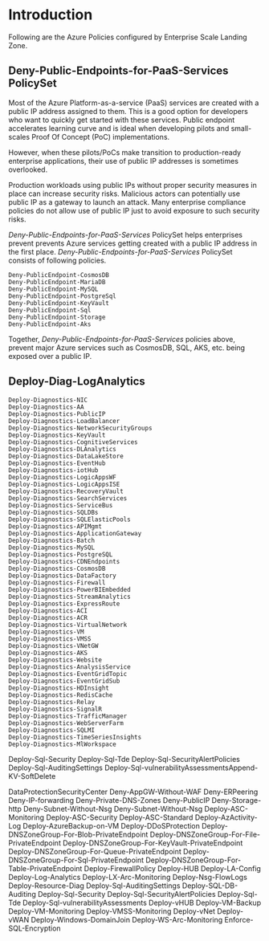 # Introduction

Following are the Azure Policies configured by Enterprise Scale Landing Zone.

## Deny-Public-Endpoints-for-PaaS-Services PolicySet

Most of the Azure Platform-as-a-service (PaaS) services are created with a public IP address assigned to them. This is a good option for developers who want to quickly get started with these services. Public endpoint accelerates learning curve and is ideal when developing pilots and small-scales Proof Of Concept (PoC) implementations.

However, when these pilots/PoCs make transition to production-ready enterprise applications, their use of public IP addresses is sometimes overlooked.

Production workloads using public IPs without proper security measures in place can increase security risks. Malicious actors can potentially use public IP as a gateway to launch an attack. Many enterprise compliance policies do not allow use of public IP just to avoid exposure to such security risks.

*Deny-Public-Endpoints-for-PaaS-Services* PolicySet helps enterprises prevent prevents Azure services getting created with a public IP address in the first place. *Deny-Public-Endpoints-for-PaaS-Services* PolicySet consists of following policies.

    Deny-PublicEndpoint-CosmosDB
    Deny-PublicEndpoint-MariaDB
    Deny-PublicEndpoint-MySQL
    Deny-PublicEndpoint-PostgreSql
    Deny-PublicEndpoint-KeyVault
    Deny-PublicEndpoint-Sql
    Deny-PublicEndpoint-Storage
    Deny-PublicEndpoint-Aks

Together, *Deny-Public-Endpoints-for-PaaS-Services* policies above, prevent major Azure services such as CosmosDB, SQL, AKS, etc. being exposed over a public IP.

## Deploy-Diag-LogAnalytics

    Deploy-Diagnostics-NIC
    Deploy-Diagnostics-AA
    Deploy-Diagnostics-PublicIP
    Deploy-Diagnostics-LoadBalancer
    Deploy-Diagnostics-NetworkSecurityGroups
    Deploy-Diagnostics-KeyVault
    Deploy-Diagnostics-CognitiveServices
    Deploy-Diagnostics-DLAnalytics
    Deploy-Diagnostics-DataLakeStore
    Deploy-Diagnostics-EventHub
    Deploy-Diagnostics-iotHub
    Deploy-Diagnostics-LogicAppsWF
    Deploy-Diagnostics-LogicAppsISE
    Deploy-Diagnostics-RecoveryVault
    Deploy-Diagnostics-SearchServices
    Deploy-Diagnostics-ServiceBus
    Deploy-Diagnostics-SQLDBs
    Deploy-Diagnostics-SQLElasticPools
    Deploy-Diagnostics-APIMgmt
    Deploy-Diagnostics-ApplicationGateway
    Deploy-Diagnostics-Batch
    Deploy-Diagnostics-MySQL
    Deploy-Diagnostics-PostgreSQL
    Deploy-Diagnostics-CDNEndpoints
    Deploy-Diagnostics-CosmosDB
    Deploy-Diagnostics-DataFactory
    Deploy-Diagnostics-Firewall
    Deploy-Diagnostics-PowerBIEmbedded
    Deploy-Diagnostics-StreamAnalytics
    Deploy-Diagnostics-ExpressRoute
    Deploy-Diagnostics-ACI
    Deploy-Diagnostics-ACR
    Deploy-Diagnostics-VirtualNetwork
    Deploy-Diagnostics-VM
    Deploy-Diagnostics-VMSS
    Deploy-Diagnostics-VNetGW
    Deploy-Diagnostics-AKS
    Deploy-Diagnostics-Website
    Deploy-Diagnostics-AnalysisService
    Deploy-Diagnostics-EventGridTopic
    Deploy-Diagnostics-EventGridSub
    Deploy-Diagnostics-HDInsight
    Deploy-Diagnostics-RedisCache
    Deploy-Diagnostics-Relay
    Deploy-Diagnostics-SignalR
    Deploy-Diagnostics-TrafficManager
    Deploy-Diagnostics-WebServerFarm
    Deploy-Diagnostics-SQLMI
    Deploy-Diagnostics-TimeSeriesInsights
    Deploy-Diagnostics-MlWorkspace

Deploy-Sql-Security
    Deploy-Sql-Tde
    Deploy-Sql-SecurityAlertPolicies
    Deploy-Sql-AuditingSettings
    Deploy-Sql-vulnerabilityAssessmentsAppend-KV-SoftDelete

DataProtectionSecurityCenter
Deny-AppGW-Without-WAF
Deny-ERPeering
Deny-IP-forwarding
Deny-Private-DNS-Zones
Deny-PublicIP
Deny-Storage-http
Deny-Subnet-Without-Nsg
Deny-Subnet-Without-Nsg
Deploy-ASC-Monitoring
Deploy-ASC-Security
Deploy-ASC-Standard
Deploy-AzActivity-Log
Deploy-AzureBackup-on-VM
Deploy-DDoSProtection
Deploy-DNSZoneGroup-For-Blob-PrivateEndpoint
Deploy-DNSZoneGroup-For-File-PrivateEndpoint
Deploy-DNSZoneGroup-For-KeyVault-PrivateEndpoint
Deploy-DNSZoneGroup-For-Queue-PrivateEndpoint
Deploy-DNSZoneGroup-For-Sql-PrivateEndpoint
Deploy-DNSZoneGroup-For-Table-PrivateEndpoint
Deploy-FirewallPolicy
Deploy-HUB
Deploy-LA-Config
Deploy-Log-Analytics
Deploy-LX-Arc-Monitoring
Deploy-Nsg-FlowLogs
Deploy-Resource-Diag
Deploy-Sql-AuditingSettings
Deploy-SQL-DB-Auditing
Deploy-Sql-Security
Deploy-Sql-SecurityAlertPolicies
Deploy-Sql-Tde
Deploy-Sql-vulnerabilityAssessments
Deploy-vHUB
Deploy-VM-Backup
Deploy-VM-Monitoring
Deploy-VMSS-Monitoring
Deploy-vNet
Deploy-vWAN
Deploy-Windows-DomainJoin
Deploy-WS-Arc-Monitoring
Enforce-SQL-Encryption